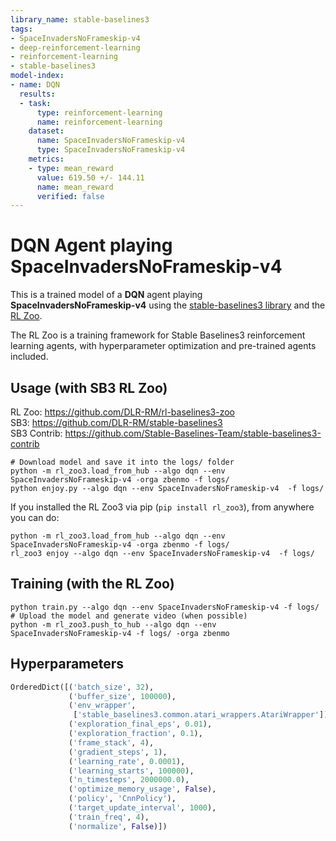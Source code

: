 ```yaml
---
library_name: stable-baselines3
tags:
- SpaceInvadersNoFrameskip-v4
- deep-reinforcement-learning
- reinforcement-learning
- stable-baselines3
model-index:
- name: DQN
  results:
  - task:
      type: reinforcement-learning
      name: reinforcement-learning
    dataset:
      name: SpaceInvadersNoFrameskip-v4
      type: SpaceInvadersNoFrameskip-v4
    metrics:
    - type: mean_reward
      value: 619.50 +/- 144.11
      name: mean_reward
      verified: false
---
```


# **DQN** Agent playing **SpaceInvadersNoFrameskip-v4**
This is a trained model of a **DQN** agent playing **SpaceInvadersNoFrameskip-v4**
using the [stable-baselines3 library](https://github.com/DLR-RM/stable-baselines3)
and the [RL Zoo](https://github.com/DLR-RM/rl-baselines3-zoo).

The RL Zoo is a training framework for Stable Baselines3
reinforcement learning agents,
with hyperparameter optimization and pre-trained agents included.

## Usage (with SB3 RL Zoo)

RL Zoo: https://github.com/DLR-RM/rl-baselines3-zoo<br/>
SB3: https://github.com/DLR-RM/stable-baselines3<br/>
SB3 Contrib: https://github.com/Stable-Baselines-Team/stable-baselines3-contrib

```
# Download model and save it into the logs/ folder
python -m rl_zoo3.load_from_hub --algo dqn --env SpaceInvadersNoFrameskip-v4 -orga zbenmo -f logs/
python enjoy.py --algo dqn --env SpaceInvadersNoFrameskip-v4  -f logs/
```

If you installed the RL Zoo3 via pip (`pip install rl_zoo3`), from anywhere you can do:
```
python -m rl_zoo3.load_from_hub --algo dqn --env SpaceInvadersNoFrameskip-v4 -orga zbenmo -f logs/
rl_zoo3 enjoy --algo dqn --env SpaceInvadersNoFrameskip-v4  -f logs/
```

## Training (with the RL Zoo)
```
python train.py --algo dqn --env SpaceInvadersNoFrameskip-v4 -f logs/
# Upload the model and generate video (when possible)
python -m rl_zoo3.push_to_hub --algo dqn --env SpaceInvadersNoFrameskip-v4 -f logs/ -orga zbenmo
```

## Hyperparameters
```python
OrderedDict([('batch_size', 32),
             ('buffer_size', 100000),
             ('env_wrapper',
              ['stable_baselines3.common.atari_wrappers.AtariWrapper']),
             ('exploration_final_eps', 0.01),
             ('exploration_fraction', 0.1),
             ('frame_stack', 4),
             ('gradient_steps', 1),
             ('learning_rate', 0.0001),
             ('learning_starts', 100000),
             ('n_timesteps', 2000000.0),
             ('optimize_memory_usage', False),
             ('policy', 'CnnPolicy'),
             ('target_update_interval', 1000),
             ('train_freq', 4),
             ('normalize', False)])
```
